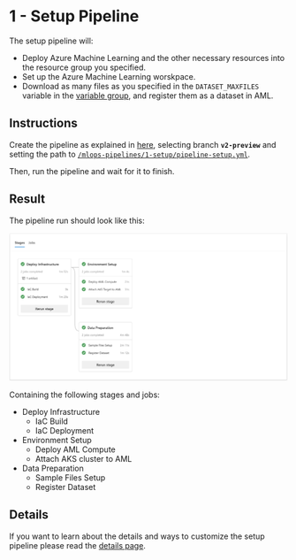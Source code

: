 # 1 - Setup Pipeline

The setup pipeline will:

- Deploy Azure Machine Learning and the other necessary resources into the resource group you specified.
- Set up the Azure Machine Learning worskpace.
- Download as many files as you specified in the `DATASET_MAXFILES` variable in the [variable group](../#3-create-variable-group), and register them as a dataset in AML.

## Instructions

Create the pipeline as explained in [here](https://github.com/microsoft/MLOpsPython/blob/master/docs/getting_started.md#create-the-iac-pipeline), selecting branch **``v2-preview``** and setting the path to [`/mlops-pipelines/1-setup/pipeline-setup.yml`](pipeline-setup.yml).

Then, run the pipeline and wait for it to finish.

## Result

The pipeline run should look like this:

<img src="../../images/mlops_pipeline_1_setup.png"
     width="1000"
     title="Setup Pipeline"
     alt="Stages and jobs as described below" />

Containing the following stages and jobs:

- Deploy Infrastructure
  - IaC Build
  - IaC Deployment
- Environment Setup
  - Deploy AML Compute
  - Attach AKS cluster to AML
- Data Preparation
  - Sample Files Setup
  - Register Dataset

## Details

If you want to learn about the details and ways to customize the setup pipeline please read the [details page](Details.md).

